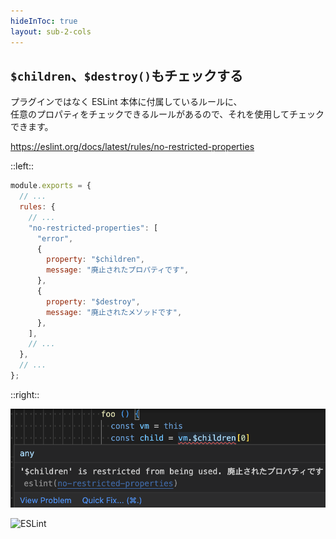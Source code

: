```yaml
---
hideInToc: true
layout: sub-2-cols
---
```


## `$children`、`$destroy()`もチェックする

プラグインではなく ESLint 本体に付属しているルールに、  
任意のプロパティをチェックできるルールがあるので、それを使用してチェックできます。

<https://eslint.org/docs/latest/rules/no-restricted-properties>

::left::

```js
module.exports = {
  // ...
  rules: {
    // ...
    "no-restricted-properties": [
      "error",
      {
        property: "$children",
        message: "廃止されたプロパティです",
      },
      {
        property: "$destroy",
        message: "廃止されたメソッドです",
      },
    ],
    // ...
  },
  // ...
};
```

::right::

![`$children`のチェック](/check-$children.png)

<img src="https://github.com/eslint.png" alt="ESLint" style="width: 150px; margin: auto;">
